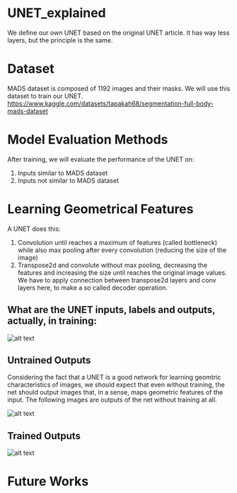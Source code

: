 # UNET_explained
We define our own UNET based on the original UNET article. It has way less layers, but the principle is the same.

# Dataset

MADS dataset is composed of 1192 images and their masks. We will use this dataset to train our UNET.
https://www.kaggle.com/datasets/tapakah68/segmentation-full-body-mads-dataset

# Model Evaluation Methods

After training, we will evaluate the performance of the UNET on:
1. Inputs similar to MADS dataset
2. Inputs not similar to MADS dataset


# Learning Geometrical Features
A UNET does this: 
1. Convolution until reaches a maximum of features (called bottleneck) while also max pooling after every convolution (reducing the size of the image)
2. Transpose2d and convolute without max pooling, decreasing the features and increasing the size until reaches the original image values. We have to apply connection between transpose2d layers and conv layers here, to make a so called decoder operation.

## What are the UNET inputs, labels and outputs, actually, in training:
![alt text](https://i.ibb.co/qxHKcjv/TRAINING-GRAPH-EPOCHS30.png)

## Untrained Outputs

Considering the fact that a UNET is a good network for learning geomtric characteristics of images, we should expect that even without training, the net should output images that, in a sense, maps geometric features of the input. 
The following images are outputs of the net without training at all.

![alt text](https://i.ibb.co/TLFc4Gz/Untrained-Stimulus.png)

## Trained Outputs

![alt text](https://i.ibb.co/5LpVtrs/Trained-Stimulus.png)

# Future Works

